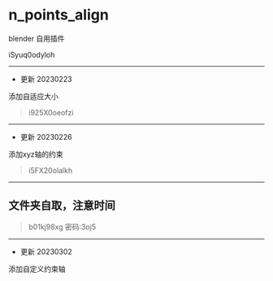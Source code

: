 # n_points_align
blender 自用插件

iSyuq0odyloh

---

* 更新 20230223

添加自适应大小

> i925X0oeofzi

---

* 更新 20230226

添加xyz轴的约束

> i5FX20olalkh

---
## 文件夹自取，注意时间
> b01kj98xg
> 密码:3oj5
---

* 更新 20230302

添加自定义约束轴
